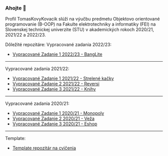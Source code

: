 ### Ahojte 👋

Profil TomasKovyKovacik slúži na výučbu predmetu Objektovo orientované programovanie (B-OOP) na Fakulte elektrotechniky a informatiky (FEI) na Slovenskej technickej univerzite (STU) v akademických rokoch 2020/21, 2021/22 a 2022/23.



Dôležité repozitáre:
Vypracované zadania 2022/23:
  - [Vypracované Zadanie 1 2022/23 - BangLite](https://github.com/TomasKovyKovacik/B-OOP-2023-BangLite)
----------------------------------------------------------------------------------------------------------------
Vypracované zadania 2021/22:
  - [Vypracované Zadanie 1 2021/22 - Strelené kačky](https://github.com/TomasKovyKovacik/B-OOP-2022-StreleneKacky)
  - [Vypracované Zadanie 2 2021/22 - Reversi](https://github.com/TomasKovyKovacik/B-OOP-2022-Reversi)
  - [Vypracované Zadanie 3 2021/22 - Knihy](https://github.com/TomasKovyKovacik/B-OOP-2022-Knihy)
----------------------------------------------------------------------------------------------------------------
Vypracované zadania 2020/21:
  - [Vypracované Zadanie 1 2020/21 - Monopoly](https://github.com/TomasKovyKovacik/OOP-Monopoly)
  - [Vypracované Zadanie 2 2020/21 - Veža](https://github.com/TomasKovyKovacik/OOP-Veza)
  - [Vypracované Zadanie 3 2020/21 - Eshop](https://github.com/TomasKovyKovacik/OOP-Eshop)
----------------------------------------------------------------------------------------------------------------
Template:
  - [Template repozitár na cvičenia](https://github.com/TomasKovyKovacik/B-OOP-LS23-CvicenieTemplate)
